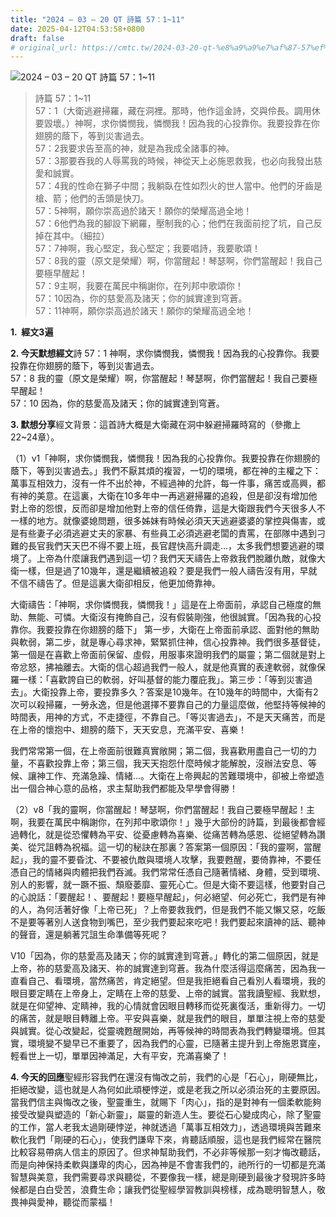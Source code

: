 ```yaml
---
title: "2024 – 03 – 20 QT 詩篇 57：1~11"
date: 2025-04-12T04:53:58+0800
draft: false
# original_url: https://cmtc.tw/2024-03-20-qt-%e8%a9%a9%e7%af%87-57%ef%bc%9a111
---
```


![2024 – 03 – 20 QT 詩篇 57：1\~11](/images/qt.jpg  "2024 – 03 – 20 QT 詩篇 57：1\~11")

> 詩篇 57：1\~11  
> 57：1（大衛逃避掃羅，藏在洞裡。那時，他作這金詩，交與伶長。調用休要毀壞。）神啊，求你憐憫我，憐憫我！因為我的心投靠你。我要投靠在你翅膀的蔭下，等到災害過去。  
> 57：2我要求告至高的神，就是為我成全諸事的神。  
> 57：3那要吞我的人辱罵我的時候，神從天上必施恩救我，也必向我發出慈愛和誠實。  
> 57：4我的性命在獅子中間；我躺臥在性如烈火的世人當中。他們的牙齒是槍、箭；他們的舌頭是快刀。  
> 57：5神啊，願你崇高過於諸天！願你的榮耀高過全地！  
> 57：6他們為我的腳設下網羅，壓制我的心；他們在我面前挖了坑，自己反掉在其中。（細拉）  
> 57：7神啊，我心堅定，我心堅定；我要唱詩，我要歌頌！  
> 57：8我的靈（原文是榮耀）啊，你當醒起！琴瑟啊，你們當醒起！我自己要極早醒起！  
> 57：9主啊，我要在萬民中稱謝你，在列邦中歌頌你！  
> 57：10因為，你的慈愛高及諸天；你的誠實達到穹蒼。  
> 57：11神啊，願你崇高過於諸天！願你的榮耀高過全地！

**1.  經文3遍**

**2. 今天默想經文**詩 57：1 神啊，求你憐憫我，憐憫我！因為我的心投靠你。我要投靠在你翅膀的蔭下，等到災害過去。  
57：8 我的靈（原文是榮耀）啊，你當醒起！琴瑟啊，你們當醒起！我自己要極早醒起！  
57：10 因為，你的慈愛高及諸天；你的誠實達到穹蒼。

**3. 默想分享**經文背景：這首詩大概是大衛藏在洞中躲避掃羅時寫的（參撒上22\~24章）。

（1）v1「神啊，求你憐憫我，憐憫我！因為我的心投靠你。我要投靠在你翅膀的蔭下，等到災害過去。」我們不厭其煩的複習，一切的環境，都在神的主權之下：萬事互相效力，沒有一件不出於神，不經過神的允許，每一件事，痛苦或高興，都有神的美意。在這裏，大衛在10多年中一再逃避掃羅的追殺，但是卻沒有增加他對上帝的怨恨，反而卻是增加他對上帝的信任倚靠，這是大衛跟我們今天很多人不一樣的地方。就像婆媳問題，很多姊妹有時候必須天天逃避婆婆的掌控與傷害，或是有些妻子必須逃避丈夫的家暴、有些員工必須逃避老闆的責罵，在部隊中遇到刁難的長官我們天天巴不得不要上班，長官趕快高升調走…，太多我們想要逃避的環境了。上帝為什麼讓我們遇到這一切？我們天天禱告上帝救我們脫離仇敵，就像大衛一樣，但是過了10幾年，還是繼續被追殺？要是我們一般人禱告沒有用，早就不信不禱告了。但是這裏大衛卻相反，他更加倚靠神。

大衛禱告：「神啊，求你憐憫我，憐憫我！」這是在上帝面前，承認自己極度的無助、無能、可憐。大衛沒有掩飾自己，沒有假裝剛強，他很誠實。「因為我的心投靠你。我要投靠在你翅膀的蔭下」 第一步，大衛在上帝面前承認、面對他的無助與軟弱，第二步，就是專心尋求神，緊緊抓住神，信心投靠神。我們很多基督徒，第一個是在喜歡上帝面前保留、虛假，用服事來證明我們的屬靈；第二個就是對上帝忿怒，拂袖離去。大衛的信心超過我們一般人，就是他真實的表達軟弱，就像保羅一樣：「喜歡誇自已的軟弱，好叫基督的能力覆庇我」。第三步：「等到災害過去」。大衛投靠上帝，要投靠多久？答案是10幾年。在10幾年的時間中，大衛有2次可以殺掃羅，一勞永逸，但是他選擇不要靠自己的力量這麼做，他堅持等候神的時間表，用神的方式，不走捷徑，不靠自己。「等災害過去」，不是天天痛苦，而是在上帝的懷抱中、翅膀的蔭下，天天安息，充滿平安、喜樂！

我們常常第一個，在上帝面前很難真實敞開；第二個，我喜歡用盡自己一切的力量，不喜歡投靠上帝；第三個，我天天抱怨什麼時候才能解脫，沒辦法安息、等候、讓神工作、充滿急躁、情緒…。大衛在上帝興起的苦難環境中，卻被上帝塑造出一個合神心意的品格，求主幫助我們都能及早學會得勝！

（2）v8「我的靈啊，你當醒起！琴瑟啊，你們當醒起！我自己要極早醒起！主啊，我要在萬民中稱謝你，在列邦中歌頌你！」幾乎大部份的詩篇，到最後都會經過轉化，就是從恐懼轉為平安、從憂慮轉為喜樂、從痛苦轉為感恩、從絕望轉為讚美、從咒詛轉為祝福。這一切的秘訣在那裏？答案第一個原因：「我的靈啊，當醒起」，我的靈不要昏沈、不要被仇敵與環境人攻擊，我要甦醒，要倚靠神，不要任憑自己的情緒與肉體把我們吞滅。我們常常任憑自己隨著情緒、身體，受到環境、別人的影響，就一蹶不振、頹廢萎靡、靈死心亡。但是大衛不要這樣，他要對自己的心說話：「要醒起！、要醒起！要極早醒起」，何必絕望、何必死亡，我們是有神的人，為何活著好像「上帝已死」？上帝要救我們，但是我們不能又懶又惡，吃飯不是要等著別人送食物到嘴巴，至少我們要起來吃吧！我們要起來讀神的話、聽神的聲音，還是躺著咒詛生命準備等死呢？

V10「因為，你的慈愛高及諸天；你的誠實達到穹蒼。」轉化的第二個原因，就是上帝，祢的慈愛高及諸天、祢的誠實達到穹蒼。我為什麼活得這麼痛苦，因為我一直看自己、看環境，當然痛苦，肯定絕望。但是我拒絕看自己看別人看環境，我的眼目要定睛在上帝身上，定睛在上帝的慈愛、上帝的誠實。當我讀聖經、我默想，就是在仰望神、定睛神，我的心情就會因眼目轉移而從死裏復活，重新得力。一切的痛苦，就是眼目轉離上帝。平安與喜樂，就是我們的眼目，單單注視上帝的慈愛與誠實。從心改變起，從靈魂甦醒開始，再等候神的時間表為我們轉變環境。但其實，環境變不變早已不重要了，因為我們的心靈，已隨著主提升到上帝施恩寶座，輕看世上一切，單單因神滿足，大有平安，充滿喜樂了！

**4. 今天的回應**聖經形容我們在還沒有悔改之前，我們的心是「石心」，剛硬無比，拒絕改變，這也就是人為何如此頑梗悖逆，或是老我之所以必須治死的主要原因。當我們信主與悔改之後，聖靈重生，就賜下「肉心」，指的是對神有一個柔軟能夠接受改變與塑造的「新心新靈」，屬靈的新造人生。要從石心變成肉心，除了聖靈的工作，當人老我太過剛硬悖逆，神就透過「萬事互相效力」，透過環境與苦難來軟化我們「剛硬的石心」，使我們謙卑下來，肯聽話順服，這也是我們經常在醫院比較容易帶病人信主的原因了。但求神幫助我們，不必非等候那一刻才悔改聽話，而是向神保持柔軟與謙卑的肉心，因為神是不會害我們的，祂所行的一切都是充滿智慧與美意，我們需要尋求與聽從，不要像我一樣，總是剛硬到最後才發現許多時候都是白白受苦，浪費生命；讓我們從聖經學習教訓與榜樣，成為聰明智慧人，敬畏神與愛神，聽從而蒙福！